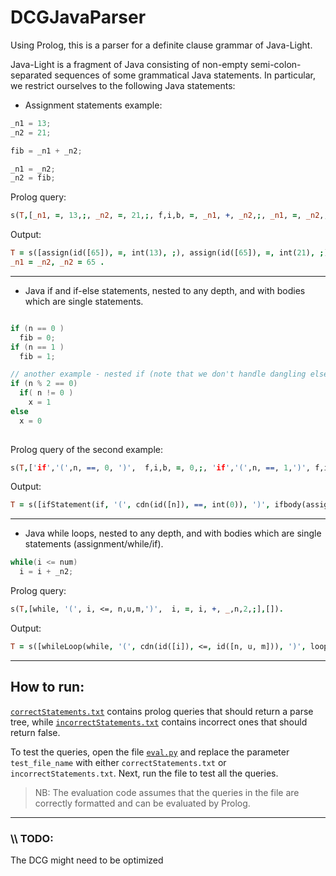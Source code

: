 # DCGJavaParser
Using Prolog, this is a parser for a definite clause grammar of Java-Light.

Java-Light is a fragment of Java consisting of non-empty semi-colon-separated sequences of some
grammatical Java statements. In particular, we restrict ourselves to the following Java statements:

- Assignment statements example: 
```java
_n1 = 13;
_n2 = 21;

fib = _n1 + _n2;

_n1 = _n2;
_n2 = fib;

```
Prolog query:
```Prolog
s(T,[_n1, =, 13,;, _n2, =, 21,;, f,i,b, =, _n1, +, _n2,;, _n1, =, _n2,;, _n2, =, f,i,b,;],[]).
```
Output:

```Prolog
T = s([assign(id([65]), =, int(13), ;), assign(id([65]), =, int(21), ;), assign(id([f, i, b]), =, exprs(id([65]), exprsRest(+, id([65]))), ;), assign(id([65]), =, id([65]), ;), assign(id([65]), =, id([f, i, b]), ;)]),
_n1 = _n2, _n2 = 65 .
```

---

- Java if and if-else statements, nested to any depth, and with bodies which are single statements.
```java

if (n == 0 )
  fib = 0;
if (n == 1 )
  fib = 1;

// another example - nested if (note that we don't handle dangling else problem)
if (n % 2 == 0)
  if( n != 0 )
    x = 1
else
  x = 0
    
```

Prolog query of the second example:

```Prolog
s(T,['if','(',n, ==, 0, ')',  f,i,b, =, 0,;, 'if','(',n, ==, 1,')', f,i,b, =, 1,;],[]).
```

Output:
```Prolog
T = s([ifStatement(if, '(', cdn(id([n]), ==, int(0)), ')', ifbody(assign(id([f, i, b]), =, int(0), ;))), ifStatement(if, '(', cdn(id([n]), ==, int(1)), ')', ifbody(assign(id([f, i|...]), =, int(1), ;)))]) .
```
---

- Java while loops, nested to any depth, and with bodies which are single statements (assignment/while/if).
```java
while(i <= num)
  i = i + _n2;
```

Prolog query:

```Prolog
s(T,[while, '(', i, <=, n,u,m,')',  i, =, i, +, _,n,2,;],[]).
```

Output:

```Prolog
T = s([whileLoop(while, '(', cdn(id([i]), <=, id([n, u, m])), ')', loopBody(assign(id([i]), =, exprs(id([i]), exprsRest(+, id([65, n, 2]))), ;)))])
```
---

## How to run:

[`correctStatements.txt`](/tests/correctStatements.txt) contains prolog queries that should return a parse tree, while [`incorrectStatements.txt`](/tests/incorrectStatements.txt) contains incorrect ones that should return false. 

To test the queries, open the file [`eval.py`](\eval.py) and replace the parameter ```test_file_name``` with either `correctStatements.txt` or `incorrectStatements.txt`. Next, run the file to test all the queries.

> NB: The evaluation code assumes that the queries in the file are correctly formatted and can be evaluated by Prolog.
---
### \\\\ TODO:
The DCG might need to be optimized
